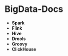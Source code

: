 # BigData-Docs
* **Spark**  
* **Flink**  
* **Hive**  
* **Drools**  
* **Groovy**  
* **ClickHouse**  
